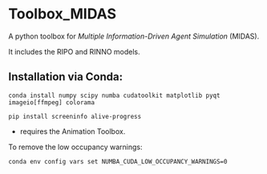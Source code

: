 # Toolbox_MIDAS
A python toolbox for *Multiple Information-Driven Agent Simulation* (MIDAS).

It includes the RIPO and RINNO models.

## Installation via Conda:

```
conda install numpy scipy numba cudatoolkit matplotlib pyqt imageio[ffmpeg] colorama
```

```
pip install screeninfo alive-progress
```

+ requires the Animation Toolbox.

To remove the low occupancy warnings:

```
conda env config vars set NUMBA_CUDA_LOW_OCCUPANCY_WARNINGS=0
```